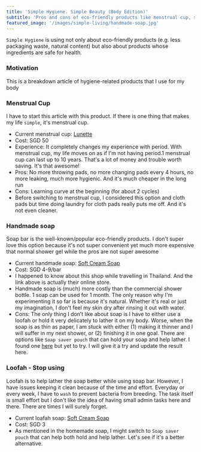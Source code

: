 ```yaml
---
title: 'Simple Hygiene. Simple Beauty (Body Edition)'
subtitle: 'Pros and cons of eco-friendly products like menstrual cup, soap'
featured_image: '/images/simple-living/handmade-soap.jpg'
---
```


`Simple Hygiene` is using not only about eco-friendly products (e.g. less packaging waste, natural content) but also about products whose ingredients are safe for health.

### Motivation
This is a breakdown article of hygiene-related products that I use for my body

### Menstrual Cup
I have to start this article with this product. If there is one thing that makes my life `simple`, it's menstrual cup.
- Current menstrual cup: [Lunette](https://www.lunette.com/)
- Cost: SGD 50
- Experience: It completely changes my experience with period. With menstrual cup, my life moves on as if I'm not having period.1 menstrual cup can last up to 10 years. That's a lot of money and trouble worth saving. It's that awesome!
- Pros: No more throwing pads, no more changing pads every 4 hours, no more leaking, much more hygienic. And it's much cheaper in the long run
- Cons: Learning curve at the beginning (for about 2 cycles)
- Before switching to menstrual cup, I considered this option and cloth pads but time doing laundry for cloth pads really puts me off. And it's not even cleaner.


### Handmade soap
Soap bar is the well-known/popular eco-friendly products. I don't super love this option because it's not super convenient yet much more expensive that normal shower gel while the pros are not super awesome
- Current handmade soap: [Soft Cream Soap](https://www.etsy.com/sg-en/shop/SoftCreamStore?ref=simple-shop-header-name&listing_id=195324246)
- Cost: SGD 4-9/bar
- I happened to know about this shop while travelling in Thailand. And the link above is actually their online store.
- Handmade soap is (much) more costly than the commercial shower bottle. 1 soap can be used for 1 month. The only reason why I'm experimenting it so far is because it's natural. Whether it's real or just my imagination, I don't feel my skin dry after rinsing it out with water.
- Cons: The only thing I don’t like about soap is I have to either use a loofah or hold it very delicately to lather it on my body. Worse, when the soap is as thin as paper, I am stuck with either (1) making it thinner and I will suffer in my next shower, or (2) finishing it in one goal. There are options like `Soap saver pouch` that can hold your soap and help lather. I found one [here](https://www.amazon.sg/Niome-Handmade-Exfoliating-Cleaning-Scrubber/dp/B07L11JHWM/ref=sr_1_2?keywords=soap+saver+pouch&qid=1571534631&s=gateway&sr=8-2) but yet to try. I will give it a try and update the result here.


### Loofah - Stop using
Loofah is to help lather the soap better while using soap bar. However, I have issues keeping it clean because of the time and effort. Everyday or every week, I have to `wash` to prevent bacteria from breeding. The task itself is small effort but I don't like the idea of having small admin tasks here and there. There are times I will surely forget.
- Current loafah soap: [Soft Cream Soap](https://www.etsy.com/sg-en/listing/664058439/ducky-loofah-sponge?ref=shop_home_active_6)
- Cost: SGD 3
- As mentioned in the homemade soap, I might switch to `Soap saver pouch` that can help both hold and help lather. Let's see if it's a better alternative.
